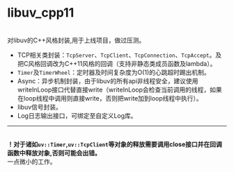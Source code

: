 # libuv_cpp11
<br>对libuv的C++风格封装,用于上线项目，做过压测。</br>


* TCP相关类封装：`TcpServer`、`TcpClient`、`TcpConnection`、`TcpAccept`。及把C风格回调改为C++11风格的回调（支持非静态类成员函数及lambda）。
* `Timer`及`TimerWheel`：定时器及时间复杂度为O(1)的心跳超时踢出机制。
* Async：异步机制封装，由于libuv的所有api非线程安全，建议使用writeInLoop接口代替直接write（writeInLoop会检查当前调用的线程，如果在loop线程中调用则直接write，否则把write加到loop线程中执行）。
* libuv信号封装。   
* Log日志输出接口，可绑定至自定义Log库。
** **
<br>**！对于诸如`uv::Timer`,`uv::TcpClient`等对象的释放需要调用close接口并在回调函数中释放对象,否则可能会出错。**</br>
一点微小的工作。
